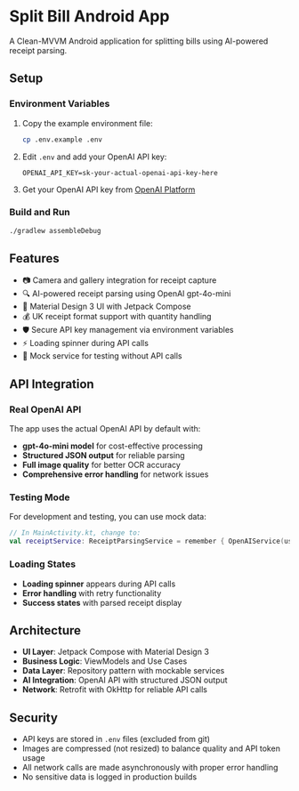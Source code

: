 # Split Bill Android App

A Clean-MVVM Android application for splitting bills using AI-powered receipt parsing.

## Setup

### Environment Variables

1. Copy the example environment file:
   ```bash
   cp .env.example .env
   ```

2. Edit `.env` and add your OpenAI API key:
   ```
   OPENAI_API_KEY=sk-your-actual-openai-api-key-here
   ```

3. Get your OpenAI API key from [OpenAI Platform](https://platform.openai.com/api-keys)

### Build and Run

```bash
./gradlew assembleDebug
```

## Features

- 📷 Camera and gallery integration for receipt capture
- 🔍 AI-powered receipt parsing using OpenAI gpt-4o-mini
- 📱 Material Design 3 UI with Jetpack Compose
- 💰 UK receipt format support with quantity handling
- 🛡️ Secure API key management via environment variables
- ⚡ Loading spinner during API calls
- 🧪 Mock service for testing without API calls

## API Integration

### Real OpenAI API

The app uses the actual OpenAI API by default with:

- **gpt-4o-mini model** for cost-effective processing
- **Structured JSON output** for reliable parsing
- **Full image quality** for better OCR accuracy
- **Comprehensive error handling** for network issues

### Testing Mode

For development and testing, you can use mock data:

```kotlin
// In MainActivity.kt, change to:
val receiptService: ReceiptParsingService = remember { OpenAIService(useMock = true) }
```

### Loading States

- **Loading spinner** appears during API calls
- **Error handling** with retry functionality
- **Success states** with parsed receipt display

## Architecture

- **UI Layer**: Jetpack Compose with Material Design 3
- **Business Logic**: ViewModels and Use Cases
- **Data Layer**: Repository pattern with mockable services
- **AI Integration**: OpenAI API with structured JSON output
- **Network**: Retrofit with OkHttp for reliable API calls

## Security

- API keys are stored in `.env` files (excluded from git)
- Images are compressed (not resized) to balance quality and API token usage
- All network calls are made asynchronously with proper error handling
- No sensitive data is logged in production builds

